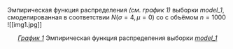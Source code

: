  Эмпирическая функция распределения _(см. график 1)_ выборки _model_1_, смоделированная в соответствии $N(\sigma = 4, \mu = 0)$ со  с объёмом $n=1000$
 ![[img1.jpg]]
<div style="text-align: center;">
<em><u>График 1</u></em> Эмпирическая функция  распределения выборки <em><u>model_1</u></em>
</div>